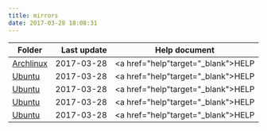 ```yaml
---
title: mirrors
date: 2017-03-28 18:08:31
---
```

| Folder      | Last update    |  Help document  |
| ----   | -----:   | :----: |
|    <a href="/archlinux/">Archlinux</a>     | 2017-03-28      |   <a href="help"target="_blank">HELP</a>    |
|    <a href="/ubuntu/">Ubuntu</a>     | 2017-03-28      |   <a href="help"target="_blank">HELP</a>    |
|    <a href="/ubuntu/">Ubuntu</a>     | 2017-03-28      |   <a href="help"target="_blank">HELP</a>    |
|    <a href="/ubuntu/">Ubuntu</a>     | 2017-03-28      |   <a href="help"target="_blank">HELP</a>    |
|    <a href="/ubuntu/">Ubuntu</a>     | 2017-03-28      |   <a href="help"target="_blank">HELP</a>    |

